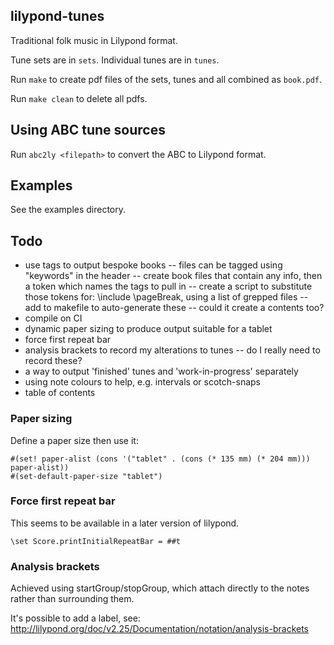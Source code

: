 lilypond-tunes
---

Traditional folk music in Lilypond format.

Tune sets are in `sets`.
Individual tunes are in `tunes`.

Run `make` to create pdf files of the sets, tunes and all combined as `book.pdf`.

Run `make clean` to delete all pdfs.


## Using ABC tune sources

Run `abc2ly <filepath>` to convert the ABC to Lilypond format.


## Examples

See the examples directory.


## Todo

- use tags to output bespoke books
-- files can be tagged using "keywords" in the header
-- create book files that contain any info, then a token which names the tags to pull in
-- create a script to substitute those tokens for: \include <file> \pageBreak, using a list of grepped files
-- add to makefile to auto-generate these
-- could it create a contents too?
- compile on CI
- dynamic paper sizing to produce output suitable for a tablet
- force first repeat bar
- analysis brackets to record my alterations to tunes
-- do I really need to record these?
- a way to output 'finished' tunes and 'work-in-progress' separately
- using note colours to help, e.g. intervals or scotch-snaps
- table of contents

### Paper sizing

Define a paper size then use it:

```
#(set! paper-alist (cons '("tablet" . (cons (* 135 mm) (* 204 mm))) paper-alist))
#(set-default-paper-size "tablet")
```

### Force first repeat bar

This seems to be available in a later version of lilypond.

```\set Score.printInitialRepeatBar = ##t```

### Analysis brackets

Achieved using startGroup/stopGroup, which attach directly to the notes rather than surrounding them.

It's possible to add a label, see: http://lilypond.org/doc/v2.25/Documentation/notation/analysis-brackets
